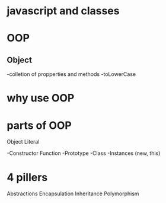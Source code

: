 # javascript and classes

# OOP


## Object
-colletion of propperties and methods
-toLowerCase

# why use OOP

# parts of  OOP
Object Literal

-Constructor Function
-Prototype
-Class
-Instances (new, this)


# 4 pillers
Abstractions
Encapsulation
Inheritance
Polymorphism

